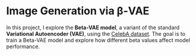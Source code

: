 # Image Generation via β-VAE

In this project, I explore the **Beta-VAE model**, a variant of the standard **Variational Autoencoder (VAE)**, using the [CelebA dataset](https://www.kaggle.com/datasets/therealcyberlord/50k-celeba-dataset-64x64). The goal is to train a Beta-VAE model and explore how different beta values affect model performance. 
